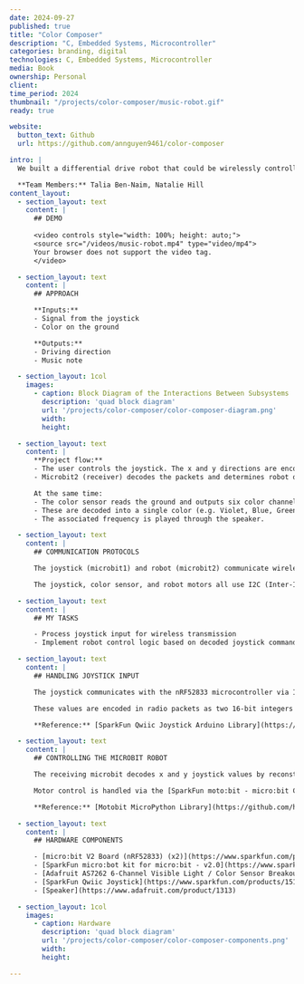 ```yaml
---
date: 2024-09-27
published: true
title: "Color Composer"
description: "C, Embedded Systems, Microcontroller"
categories: branding, digital
technologies: C, Embedded Systems, Microcontroller
media: Book
ownership: Personal
client:
time_period: 2024
thumbnail: "/projects/color-composer/music-robot.gif"
ready: true

website:
  button_text: Github
  url: https://github.com/annguyen9461/color-composer

intro: |
  We built a differential drive robot that could be wirelessly controlled via a joystick and two Micro:Bits powered by the nRF52833 microcontrollers. As the robot drives over colors on the ground, it plays music notes that are associated with different colors.

  **Team Members:** Talia Ben-Naim, Natalie Hill
content_layout:
  - section_layout: text  
    content: |
      ## DEMO
      
      <video controls style="width: 100%; height: auto;">
      <source src="/videos/music-robot.mp4" type="video/mp4">
      Your browser does not support the video tag.
      </video>

  - section_layout: text
    content: |
      ## APPROACH

      **Inputs:**
      - Signal from the joystick
      - Color on the ground

      **Outputs:**
      - Driving direction
      - Music note

  - section_layout: 1col
    images:
      - caption: Block Diagram of the Interactions Between Subsystems
        description: 'quad block diagram'
        url: '/projects/color-composer/color-composer-diagram.png'
        width:
        height:

  - section_layout: text
    content: |
      **Project flow:**
      - The user controls the joystick. The x and y directions are encoded in radio packets with a password ("color composer") and sent from microbit1 (transmitter).
      - Microbit2 (receiver) decodes the packets and determines robot direction: forward, backward, forward left, forward right, backward left, or backward right.

      At the same time:
      - The color sensor reads the ground and outputs six color channels (Violet, Blue, Green, Yellow, Orange, Red).
      - These are decoded into a single color (e.g. Violet, Blue, Green, Yellow, Orange, Red, Brown, Black, White).
      - The associated frequency is played through the speaker.

  - section_layout: text
    content: |
      ## COMMUNICATION PROTOCOLS

      The joystick (microbit1) and robot (microbit2) communicate wirelessly using the 802.15.4 radio protocol. This allows real-time joystick control.

      The joystick, color sensor, and robot motors all use I2C (Inter-Integrated Circuit) for internal communication between components.

  - section_layout: text
    content: |
      ## MY TASKS

      - Process joystick input for wireless transmission
      - Implement robot control logic based on decoded joystick commands

  - section_layout: text
    content: |
      ## HANDLING JOYSTICK INPUT

      The joystick communicates with the nRF52833 microcontroller via I2C, using the nRF TWI Manager library to manage transactions. It outputs horizontal and vertical values.

      These values are encoded in radio packets as two 16-bit integers (x and y), each split into MSB and LSB. The joystick values are offset from the neutral center and placed in the payload after a password string to avoid interference from other microbits.

      **Reference:** [SparkFun Qwiic Joystick Arduino Library](https://github.com/sparkfun/SparkFun_Qwiic_Joystick_Arduino_Library)

  - section_layout: text
    content: |
      ## CONTROLLING THE MICROBIT ROBOT

      The receiving microbit decodes x and y joystick values by reconstructing the 16-bit integers from the MSB and LSB fields in the packet.

      Motor control is handled via the [SparkFun moto:bit - micro:bit Carrier Board](https://www.sparkfun.com/products/15713), which communicates via I2C. The `motor_drive` function writes speed and direction values to the controller, with helpers like `motor_forward` and `motor_reverse` simplifying motion commands.

      **Reference:** [Motobit MicroPython Library](https://github.com/hsshss/motobit-micropython/blob/master/motobit.py)

  - section_layout: text
    content: |
      ## HARDWARE COMPONENTS

      - [micro:bit V2 Board (nRF52833) (x2)](https://www.sparkfun.com/products/17287?gQT=2)
      - [SparkFun micro:bot kit for micro:bit - v2.0](https://www.sparkfun.com/products/16275)
      - [Adafruit AS7262 6-Channel Visible Light / Color Sensor Breakout](https://www.adafruit.com/product/3779)
      - [SparkFun Qwiic Joystick](https://www.sparkfun.com/products/15168)
      - [Speaker](https://www.adafruit.com/product/1313)

  - section_layout: 1col
    images:
      - caption: Hardware
        description: 'quad block diagram'
        url: '/projects/color-composer/color-composer-components.png'
        width:
        height:

---
```

